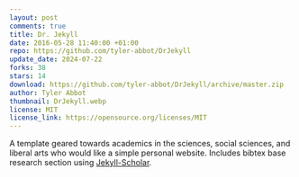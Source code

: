 ```yaml
---
layout: post
comments: true
title: Dr. Jekyll
date: 2016-05-28 11:40:00 +01:00
repo: https://github.com/tyler-abbot/DrJekyll
update_date: 2024-07-22
forks: 38
stars: 14
download: https://github.com/tyler-abbot/DrJekyll/archive/master.zip
author: Tyler Abbot
thumbnail: DrJekyll.webp
license: MIT
license_link: https://opensource.org/licenses/MIT
---
```


A template geared towards academics in the sciences, social sciences, and liberal arts who would like a simple personal website. Includes bibtex base research section using [Jekyll-Scholar](https://github.com/inukshuk/jekyll-scholar).
